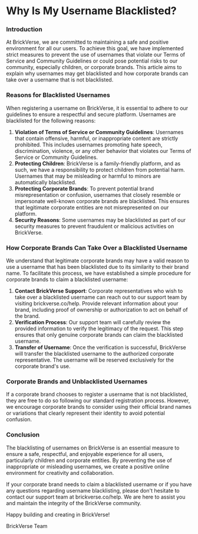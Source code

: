 # Why Is My Username Blacklisted?

### Introduction

At BrickVerse, we are committed to maintaining a safe and positive environment for all our users. To achieve this goal, we have implemented strict measures to prevent the use of usernames that violate our Terms of Service and Community Guidelines or could pose potential risks to our community, especially children, or corporate brands. This article aims to explain why usernames may get blacklisted and how corporate brands can take over a username that is not blacklisted.

### Reasons for Blacklisted Usernames

When registering a username on BrickVerse, it is essential to adhere to our guidelines to ensure a respectful and secure platform. Usernames are blacklisted for the following reasons:

1. **Violation of Terms of Service or Community Guidelines**: Usernames that contain offensive, harmful, or inappropriate content are strictly prohibited. This includes usernames promoting hate speech, discrimination, violence, or any other behavior that violates our Terms of Service or Community Guidelines.
2. **Protecting Children**: BrickVerse is a family-friendly platform, and as such, we have a responsibility to protect children from potential harm. Usernames that may be misleading or harmful to minors are automatically blacklisted.
3. **Protecting Corporate Brands**: To prevent potential brand misrepresentation or confusion, usernames that closely resemble or impersonate well-known corporate brands are blacklisted. This ensures that legitimate corporate entities are not misrepresented on our platform.
4. **Security Reasons**: Some usernames may be blacklisted as part of our security measures to prevent fraudulent or malicious activities on BrickVerse.

### How Corporate Brands Can Take Over a Blacklisted Username

We understand that legitimate corporate brands may have a valid reason to use a username that has been blacklisted due to its similarity to their brand name. To facilitate this process, we have established a simple procedure for corporate brands to claim a blacklisted username:

1. **Contact BrickVerse Support**: Corporate representatives who wish to take over a blacklisted username can reach out to our support team by visiting brickverse.co/help. Provide relevant information about your brand, including proof of ownership or authorization to act on behalf of the brand.
2. **Verification Process**: Our support team will carefully review the provided information to verify the legitimacy of the request. This step ensures that only genuine corporate brands can claim the blacklisted username.
3. **Transfer of Username**: Once the verification is successful, BrickVerse will transfer the blacklisted username to the authorized corporate representative. The username will be reserved exclusively for the corporate brand's use.

### Corporate Brands and Unblacklisted Usernames

If a corporate brand chooses to register a username that is not blacklisted, they are free to do so following our standard registration process. However, we encourage corporate brands to consider using their official brand names or variations that clearly represent their identity to avoid potential confusion.

### Conclusion

The blacklisting of usernames on BrickVerse is an essential measure to ensure a safe, respectful, and enjoyable experience for all users, particularly children and corporate entities. By preventing the use of inappropriate or misleading usernames, we create a positive online environment for creativity and collaboration.

If your corporate brand needs to claim a blacklisted username or if you have any questions regarding username blacklisting, please don't hesitate to contact our support team at brickverse.co/help. We are here to assist you and maintain the integrity of the BrickVerse community.

Happy building and creating in BrickVerse!

BrickVerse Team
